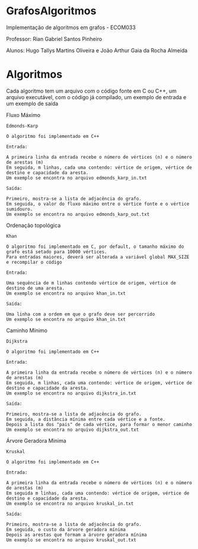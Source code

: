 # GrafosAlgoritmos
Implementação de algoritmos em grafos - ECOM033

Professor: Rian Gabriel Santos Pinheiro

Alunos: Hugo Tallys Martins Oliveira e João Arthur Gaia da Rocha Almeida

# Algoritmos 

Cada algoritmo tem um arquivo com o código fonte em C ou C++, um arquivo executável, com o código já compilado, um exemplo de entrada e um exemplo de saída

Fluxo Máximo

    Edmonds-Karp
    
    O algoritmo foi implementado em C++
    
    Entrada:
    
    A primeira linha da entrada recebe o número de vértices (n) e o número de arestas (m)
    Em seguida, m linhas, cada uma contendo: vértice de origem, vértice de destino e capacidade da aresta.
    Um exemplo se encontra no arquivo edmonds_karp_in.txt
    
    Saída:
    
    Primeiro, mostra-se a lista de adjacência do grafo. 
    Em seguida, o valor do fluxo máximo entre o vértice fonte e o vértice sumidouro.
    Um exemplo se encontra no arquivo edmonds_karp_out.txt
    
Ordenação topológica

    Khan
    
    O algoritmo foi implementado em C, por default, o tamanho máximo do grafo está setado para 10000 vértices.
    Para entradas maiores, deverá ser alterada a variável global MAX_SIZE e recompilar o código
    
    Entrada:
    
    Uma sequência de m linhas contendo vértice de origem, vértice de destino de uma aresta.
    Um exemplo se encontra no arquivo khan_in.txt
    
    Saída:
    
    Uma linha com a ordem em que o grafo deve ser percorrido
    Um exemplo se encontra no arquivo khan_in.txt
    
Caminho Mínimo

    Dijkstra
    
    O algoritmo foi implementado em C++
    
    Entrada:
    
    A primeira linha da entrada recebe o número de vértices (n) e o número de arestas (m)
    Em seguida, m linhas, cada uma contendo: vértice de origem, vértice de destino e capacidade da aresta.
    Um exemplo se encontra no arquivo dijkstra_in.txt

    Saída:
    
    Primeiro, mostra-se a lista de adjacência do grafo. 
    Em seguida, a distância mínima entre cada vértice e a fonte.
    Depois a lista dos "pais" de cada vértice, para formar o menor caminho
    Um exemplo se encontra no arquivo dijkstra_out.txt

    
Árvore Geradora Minima

    Kruskal
    
    O algoritmo foi implementado em C++
    
    Entrada:
    
    A primeira linha da entrada recebe o número de vértices (n) e o número de arestas (m)
    Em seguida m linhas, cada uma contendo: vértice de origem, vértice de destino e capacidade da aresta.
    Um exemplo se encontra no arquivo kruskal_in.txt
    
    Saída:
    
    Primeiro, mostra-se a lista de adjacência do grafo. 
    Em seguida, o custo da árvore geradora mínima
    Depois as arestas que formam a árvore geradora mínima
    Um exemplo se encontra no arquivo kruskal_out.txt
    
